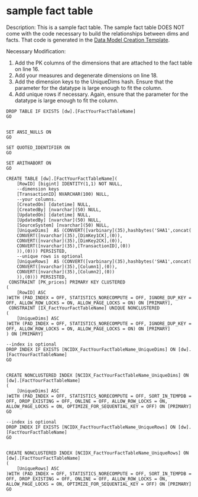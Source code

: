 # sample fact table

Description: This is a sample fact table. The sample fact table DOES NOT come with the code necessary to build the relationships between dims and facts. That code is generated in the [Data Model Creation Template](../../../data-model-creation-template/).

Necessary Modification:

1. Add the PK columns of the dimensions that are attached to the fact table on line 16.
2. Add your measures and degenerate dimensions on line 18. 
3. Add the dimension keys to the UniqueDims hash. Ensure that the parameter for the datatype is large enough to fit the column.
4. Add unique rows if necessary. Again, ensure that the parameter for the datatype is large enough to fit the column.

```text
DROP TABLE IF EXISTS [dw].[FactYourFactTableName]
GO


SET ANSI_NULLS ON
GO

SET QUOTED_IDENTIFIER ON
GO

SET ARITHABORT ON
GO

CREATE TABLE [dw].[FactYourFactTableName](
	[RowID] [bigint] IDENTITY(1,1) NOT NULL,
	--dimension keys
	[TransactionID] NVARCHAR(100) NULL,
	--your columns.
	[CreatedOn] [datetime] NULL,
	[CreatedBy] [nvarchar](50) NULL,
	[UpdatedOn] [datetime] NULL,
	[UpdatedBy] [nvarchar](50) NULL,
	[SourceSystem] [nvarchar](50) NULL,
	[UniqueDims]  AS (CONVERT([varbinary](35),hashbytes('SHA1',concat(
	CONVERT([nvarchar](35),[DimKey1CK],(0)),
	CONVERT([nvarchar](35),[DimKey2CK],(0)),
	CONVERT([nvarchar](35),[TransactionID],(0))
	)),(0))) PERSISTED,
	--unique rows is optional
	[UniqueRows]  AS (CONVERT([varbinary](35),hashbytes('SHA1',concat(
	CONVERT([nvarchar](35),[Column1],(0)),
	CONVERT([nvarchar](35),[Column2],(0))
	)),(0))) PERSISTED,
 CONSTRAINT [PK_prices] PRIMARY KEY CLUSTERED 
(
	[RowID] ASC
)WITH (PAD_INDEX = OFF, STATISTICS_NORECOMPUTE = OFF, IGNORE_DUP_KEY = OFF, ALLOW_ROW_LOCKS = ON, ALLOW_PAGE_LOCKS = ON) ON [PRIMARY],
 CONSTRAINT [IX_FactYourFactTableName] UNIQUE NONCLUSTERED 
(
	[UniqueDims] ASC
)WITH (PAD_INDEX = OFF, STATISTICS_NORECOMPUTE = OFF, IGNORE_DUP_KEY = OFF, ALLOW_ROW_LOCKS = ON, ALLOW_PAGE_LOCKS = ON) ON [PRIMARY]
) ON [PRIMARY]

--index is optional
DROP INDEX IF EXISTS [NCIDX_FactYourFactTableName_UniqueDims] ON [dw].[FactYourFactTableName]
GO


CREATE NONCLUSTERED INDEX [NCIDX_FactYourFactTableName_UniqueDims] ON [dw].[FactYourFactTableName]
(
	[UniqueDims] ASC
)WITH (PAD_INDEX = OFF, STATISTICS_NORECOMPUTE = OFF, SORT_IN_TEMPDB = OFF, DROP_EXISTING = OFF, ONLINE = OFF, ALLOW_ROW_LOCKS = ON, ALLOW_PAGE_LOCKS = ON, OPTIMIZE_FOR_SEQUENTIAL_KEY = OFF) ON [PRIMARY]
GO

--index is optional
DROP INDEX IF EXISTS [NCIDX_FactYourFactTableName_UniqueRows] ON [dw].[FactYourFactTableName]
GO


CREATE NONCLUSTERED INDEX [NCIDX_FactYourFactTableName_UniqueRows] ON [dw].[FactYourFactTableName]
(
	[UniqueRows] ASC
)WITH (PAD_INDEX = OFF, STATISTICS_NORECOMPUTE = OFF, SORT_IN_TEMPDB = OFF, DROP_EXISTING = OFF, ONLINE = OFF, ALLOW_ROW_LOCKS = ON, ALLOW_PAGE_LOCKS = ON, OPTIMIZE_FOR_SEQUENTIAL_KEY = OFF) ON [PRIMARY]
GO
```

